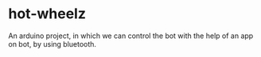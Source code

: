 # hot-wheelz
An arduino project, in which we can control the bot with the help of an app on bot, by using bluetooth.
